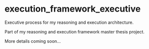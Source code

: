 # execution_framework_executive
Executive process for my reasoning and execution architecture.

Part of my reasoning and execution framework master thesis project. 

More details coming soon...
